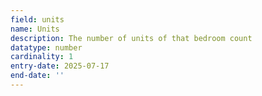 ```yaml
---
field: units
name: Units
description: The number of units of that bedroom count
datatype: number
cardinality: 1
entry-date: 2025-07-17
end-date: ''
---
```


